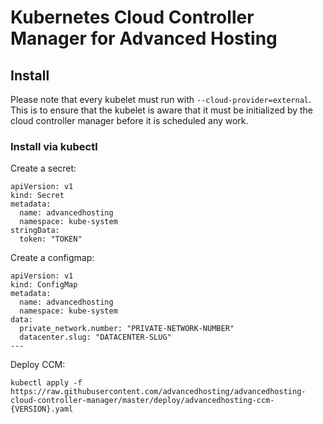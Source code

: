 # Kubernetes Cloud Controller Manager for Advanced Hosting


## Install
Please note that every kubelet must run with `--cloud-provider=external`. This is to ensure that the kubelet is aware that it must be initialized by the cloud controller manager before it is scheduled any work.

### Install via kubectl

Create a secret:
```
apiVersion: v1
kind: Secret
metadata:
  name: advancedhosting
  namespace: kube-system
stringData:
  token: "TOKEN"
```

Create a configmap:
```
apiVersion: v1
kind: ConfigMap
metadata:
  name: advancedhosting
  namespace: kube-system
data:
  private_network.number: "PRIVATE-NETWORK-NUMBER"
  datacenter.slug: "DATACENTER-SLUG"
---
```
Deploy CCM:
```
kubectl apply -f https://raw.githubusercontent.com/advancedhosting/advancedhosting-cloud-controller-manager/master/deploy/advancedhosting-ccm-{VERSION}.yaml
```